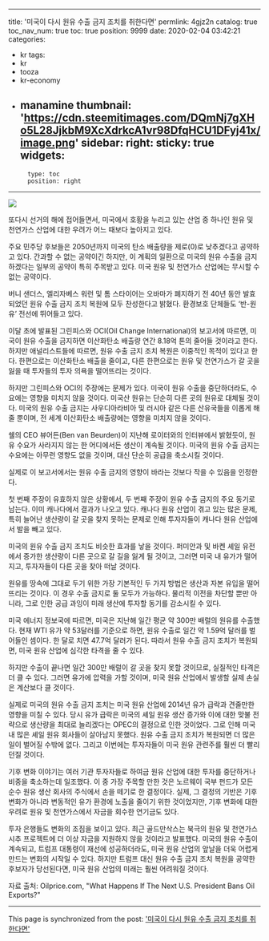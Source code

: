 
---
title: '미국이 다시 원유 수출 금지 조치를 취한다면'
permlink: 4gjz2n
catalog: true
toc_nav_num: true
toc: true
position: 9999
date: 2020-02-04 03:42:21
categories:
- kr
tags:
- kr
- tooza
- kr-economy
- manamine
thumbnail: 'https://cdn.steemitimages.com/DQmNj7gXHo5L28JjkbM9XcXdrkcA1vr98DfqHCU1DFyj41x/image.png'
sidebar:
    right:
        sticky: true
widgets:
    -
        type: toc
        position: right
---


![](https://cdn.steemitimages.com/DQmNj7gXHo5L28JjkbM9XcXdrkcA1vr98DfqHCU1DFyj41x/image.png)

또다시 선거의 해에 접어들면서, 미국에서 호황을 누리고 있는 산업 중 하나인 원유 및 천연가스 산업에 대한 우려가 어느 때보다 높아지고 있다.

주요 민주당 후보들은 2050년까지 미국의 탄소 배출량을 제로(0)로 낮추겠다고 공약하고 있다. 간과할 수 없는 공약이긴 하지만, 이 계획의 일환으로 미국의 원유 수출을 금지하겠다는 일부의 공약이 특히 주목받고 있다. 미국 원유 및 천연가스 산업에는 무시할 수 없는 공약이다.

버니 샌더스, 엘리자베스 워런 및 톰 스타이어는 오바마가 폐지하기 전 40년 동안 발효되었던 원유 수출 금지 조치 복원에 모두 찬성한다고 밝혔다. 환경보호 단체들도 ‘반-원유’ 전선에 뛰어들고 있다.

이달 초에 발표된 그린피스와 OCI(Oil Change International)의 보고서에 따르면, 미국이 원유 수출을 금지하면 이산화탄소 배출량 연간 8.18억 톤의 줄어들 것이라고 한다. 하지만 애널리스트들에 따르면, 원유 수출 금지 조치 복원은 이중적인 목적이 있다고 한다. 한편으로는 이산화탄소 배출을 줄이고, 다른 한편으로는 원유 및 천연가스가 갈 곳을 잃을 때 투자들의 투자 의욕을 떨어뜨리는 것이다.

하지만 그린피스와 OCI의 주장에는 문제가 있다. 미국이 원유 수출을 중단하더라도, 수요에는 영향을 미치지 않을 것이다. 미국산 원유는 단순히 다른 곳의 원유로 대체될 것이다. 미국의 원유 수출 금지는 사우디아라비아 및 러시아 같은 다른 산유국들을 이롭게 해줄 뿐이며, 전 세계 이산화탄소 배출량에는 영향을 미치지 않을 것이다.

쉘의 CEO 뷰어든(Ben van Beurden)이 지난해 로이터와의 인터뷰에서 밝혔듯이, 원유 수요가 사라지지 않는 한 어디에서든 생산이 계속될 것이다. 미국의 원유 수출 금지는 수요에는 아무런 영향도 없을 것이며, 대신 단순히 공급을 축소시킬 것이다.

실제로 이 보고서에서는 원유 수출 금지의 영향이 바라는 것보다 작을 수 있음을 인정한다.

첫 번째 주장이 유효하지 않은 상황에서, 두 번째 주장이 원유 수출 금지의 주요 동기로 남는다. 이미 캐나다에서 결과가 나오고 있다. 캐나다 원유 산업이 겪고 있는 많은 문제, 특히 늘어난 생산량이 갈 곳을 찾지 못하는 문제로 인해 투자자들이 캐나다 원유 산업에서 발을 빼고 있다.

미국의 원유 수출 금지 조치도 비슷한 효과를 낳을 것이다. 퍼미안과 및 바켄 셰일 유전에서 증가한 생산량이 다른 곳으로 갈 길을 잃게 될 것이고, 그러면 미국 내 유가가 떨어지고, 투자자들이 다른 곳을 찾아 떠날 것이다.

원유를 땅속에 그대로 두기 위한 가장 기본적인 두 가지 방법은 생산과 자본 유입을 떨어뜨리는 것이다. 이 경우 수출 금지로 둘 모두가 가능하다. 물리적 이전을 차단할 뿐만 아니라, 그로 인한 공급 과잉이 미래 생산에 투자할 동기를 감소시킬 수 있다.

미국 에너지 정보국에 따르면, 미국은 지난해 일간 평균 약 300만 배럴의 원유를 수출했다. 현재 WTI 유가 약 53달러를 기준으로 하면, 원유 수출로 일간 약 1.59억 달러를 벌어들인 셈이다. 한 달로 치면 47.7억 달러가 된다. 따라서 원유 수출 금지 조치가 복원되면, 미국 원유 산업에 심각한 타격을 줄 수 있다.

하지만 수출이 끝나면 일간 300만 배럴이 갈 곳을 찾지 못할 것이므로, 실질적인 타격은 더 클 수 있다. 그러면 유가에 압력을 가할 것이며, 미국 원유 산업에서 발생할 실제 손실은 계산보다 클 것이다.

실제로 미국의 원유 수출 금지 조치는 미국 원유 산업에 2014년 유가 급락과 견줄만한 영향을 미칠 수 있다. 당시 유가 급락은 미국의 셰일 원유 생산 증가와 이에 대한 맞불 전략으로 생산량을 최대로 늘리겠다는 OPEC의 결정으로 인한 것이었다. 그로 인해 미국 내 많은 셰일 원유 회사들이 살아남지 못했다. 원유 수출 금지 조치가 복원되면 더 많은 일이 벌어질 수밖에 없다. 그리고 이번에는 투자자들이 미국 원유 관련주를 훨씬 더 빨리 던질 것이다.

기후 변화 이야기는 여러 기관 투자자들로 하여금 원유 산업에 대한 투자를 중단하거나 비중을 축소하는데 일조했다. 이 중 가장 주목할 만한 것은 노르웨이 국부 펀드가 모든 순수 원유 생산 회사의 주식에서 손을 떼기로 한 결정이다. 실제, 그 결정의 기반은 기후 변화가 아니라 변동적인 유가 환경에 노출을 줄이기 위한 것이었지만, 기후 변화에 대한 우려로 원유 및 천연가스에서 자금을 회수한 연기금도 있다.

투자 은행들도 변화의 조짐을 보이고 있다. 최근 골드만삭스는 북극의 원유 및 천연가스 시추 프로젝트에 더 이상 자금을 지원하지 않을 것이라고 발표했다. 미국의 원유 수출이 계속되고, 트럼프 대통령이 재선에 성공하더라도, 미국 원유 산업의 앞날을 더욱 어렵게 만드는 변화의 시작일 수 있다. 하지만 트럼프 대신 원유 수출 금지 조치 복원을 공약한 후보자가 당선된다면, 미국 원유 산업의 미래는 훨씬 어려워질 것이다.

자료 출처: Oilprice.com, "What Happens If The Next U.S. President Bans Oil Exports?"

- - -

This page is synchronized from the post: ['미국이 다시 원유 수출 금지 조치를 취한다면'](https://steemit.com/@pius.pius/4gjz2n)

